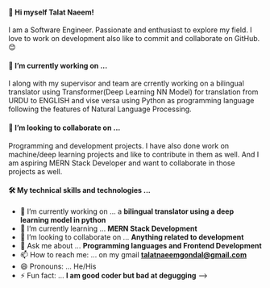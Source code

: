 #### 👋 Hi myself **Talat Naeem**!
I am a Software Engineer. Passionate and enthusiast to explore my field. I love to work on development also like to commit and collaborate on GitHub. 😊

#### 🔭 **I’m currently working on** ...
I along with my supervisor and team are crrently working on a bilingual translator using Transformer(Deep Learning NN Model) for translation from URDU to ENGLISH and vise versa using Python as programming language following the features of Natural Language Processing.

#### 📌 **I’m looking to collaborate on** ...
Programming and development projects. I have also done work on machine/deep learning projects and like to contribute in them as well. And I am aspiring MERN Stack Developer and want to collaborate in those projects as well.

#### 🛠️ **My technical skills and technologies** ...

- 🔭 I’m currently working on ... a **bilingual translator using a deep learning model in python**
- 🌱 I’m currently learning ... **MERN Stack Development**
- 👯 I’m looking to collaborate on ... **Anything related to development**
- 💬 Ask me about ... **Programming languages and Frontend Development**
- 📫 How to reach me: ... on my gmail **talatnaeemgondal@gmail.com**
- 😄 Pronouns: ... He/His
- ⚡ Fun fact: ... **I am good coder but bad at degugging**
-->
